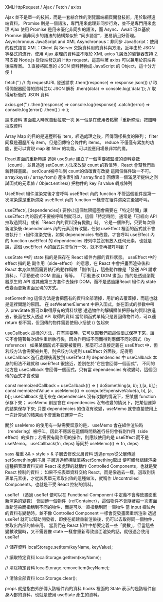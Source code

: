 XMLHttpRequest / Ajax / Fetch / axios

Ajax 並不是單一的技術，而是一套綜合性的瀏覽器端網頁開發技術，用於取得遠端資料。
Promise 則是一個語法，專門用來處理非同步行為，並不是專門用來處理 Ajax 使用
Promise 是用來優化非同步的語法，而 Async、Await 可以基於 Promise 讓非同步的語法的結構類似於 “同步語言”，更易讀且好管理。
Asynchronous JavaScript and XML
  Asynchronous：非同步
  JavaScript：使用的程式語言
  XML：Client 與 Server 交換資料用的資料與方法，近年由於 JSON 等格式的流行，使用 Ajax 處理的資料並不限於 XML
  axios
  1.廣泛的瀏覽器支持
  2.可支援 Node.js 從後端發送的 Http request，這意味著 axios 可以兼用於前端與後端專案。
  3.直接將回應的 JSON 資料轉換成 JavaScript 的 Object，這十分方便！

fetch('<requestURL>')                  // 向 requestURL 發送請求
  .then((response) => response.json()) // 取得伺服器回傳的資料並以 JSON 解析
  .then((data) => console.log('data')); // 取得解析後的 JSON 資料

axios.get('<requestURL>') 
  .then((response) => console.log(response))
  .catch((error) => console.log(error))
  .then(( ) => );

請求資料
  畫面載入時就自動拉取一次
  另一個是在使用者點擊「重新整理」按鈕時拉取資料

Array
  Map 的目的是遍歷所有 item，經過處理之後，回傳同樣長度的陣列；
  filter 同樣是遍歷所有 item，但是回傳符合條件的 items。
  reduce 不僅僅有累加的功能，更可以實現 map 和 filter 的功能，可以說應用場景非常的廣。

React畫面的重新轉譯
透過 useState 建立了一個需要被監控的資料變數（count），並且透過 setCount 方法來改變 count 的數值時，React 會幫我們重新轉譯畫面。
	setCount被呼叫到
	count的值確實有改變
  這兩個條件缺一不可。
array.keys()  / array.from() 產生索引值 / array.find() 回傳第一個滿足所提供之測試函式的元素值 / Object.entires() 把物件的 key 和 value 轉成陣列

UseEffect
  組件渲染完後才會呼叫 useEffect 內的 function
  不管這個組件是第一次渲染還是重新渲染 useEffect 內的 function 一樣會在組件渲染完後被呼叫。

useEffect(<didUpdate>, [dependencies])
  要停止這個無限迴圈會需要在「特定時間」讓 useEffect 內的函式不要被呼叫到就可以，這個「特定時間」通常是「已經向 API 拉取過資料」或者「React 內的資料沒有變動」時。
  它是一個陣列，只要每次重新渲染後 dependencies 內的元素沒有改變，任何 useEffect 裡面的函式就不會被執行！
  •組件渲染完後，如果 dependencies 有改變，才會呼叫 useEffect 內的 function
  useEffect 的 dependencies 陣列中並沒有放入任何元素，也就是說，這個 useEffect 內的函式只會執行一次，就不會再被呼叫到了

useState 中的 state 指的是保存在 React 組件內部的資料狀態。
useEffect 中的 effect  指的是 副作用（side-effect） 的意思，在 React 中會把畫面渲染後和 React 本身無關而需要執行的動作稱做「副作用」，這些動作像是「發送 API 請求資料」、「手動更改 DOM 畫面」等等。
  「手動更改 DOM 畫面」指的是透過瀏覽器原生的 API 或其他第三方套件去操作 DOM，而不是透過讓React 組件內 state 改變而更新畫面呈現的方式。

setSomething 這個方法是會把舊有的資料全部清掉，用新的去覆蓋掉，而這也就是這裡問題的原因。
  在 setWeatherElement 中帶入函式，並在函式的參數中帶入 prevState 將可以取得原有的資料狀態
  透過物件的解構賦值把原有的資料放進去，後面在放入透過 API 取得的資料
  當箭頭函式單純只是要回傳物件時，可以連 return 都不寫，但回傳的物件需要使用小括號 () 包起來

useCallback 這樣的方法，在有需要時，它可以幫我們把這個函式保存下來，讓它不會隨著每次組件重新執行後，因為作用域不同而得到兩個不同的函式（by reference）
如果某個函式不需要被覆用，那麼可以直接定義在 useEffect 中，但若該方法會需要被共用，則把該方法提到 useEffect 外面後，記得用 useCallback 進行處理後再放到 useEffect 的 dependencies 中
useCallback 本身的用法不難就和 useEffect 很接近，差別在於“它是會回傳一個函式”。
不同的地方是 useCallback 會回傳一個函式，只有當 dependencies 有改變時，這個回傳的函式才會改變

const memoizedCallback = useCallback(() => { doSomething(a, b); },[a, b],);
const memoizedValue = useMemo(() => computeExpensiveValue(a, b), [a, b]);
  useCallback 是用來在 dependencies 沒有改變的情況下，把某個 function 保存下來；
  useMemo 則是會在 dependencies 沒有改變的情況下，把某個運算的結果保存下來;
  只要 dependencies 的值沒有改變，useMemo 就會直接使用上一次計算過的結果而不會重新在運算一次;

關於 useMemo 的使用有一點需要留意的是， useMemo 會在組件渲染時（rendering）被呼叫，因此不應該在這個時間點進行任何會有副作用（side effect）的操作；若需要有副作用的操作，則應該使用的是 useEffect 而不是 useMemo。
  useCallback(fn, deps) 等同於 useMemo(() => fn, deps)

sass 權重 && > style > &
子層去修改父層資料 透過props從父層傳遞setSomething到子層 子層透過解構賦值將setSomething取出 便可觸發組建渲染 
這種把表單資料交給 React 來處理的就稱作 Controlled Components，也就是受 React 控制的資料；
如果不把表單資料交給 React，而是像過去一樣，選取到該表單元素後，才從該表單元素取出值的這種做法，就稱作 Uncontrolled Components，也就是不受 React 控制的資料。

useRef （透過 useRef 便可以在 Functional Component 中定義不會導致畫面重新渲染的變數）
  會回傳一個物件（refContainer），這個物件不會隨著每一次畫面重新渲染而指稱到不同的物件，而是可以一直指稱到同一個物件
  當 input 欄位內的資料有變動時，並不像 Controlled Component 一樣會促發畫面重新渲染
  透過 useRef 就可以幫助開發者，即使在組建重新渲染後，仍可以去取得同一個物件，並取出內部的值來用。
  當我們在 React 組件中想要定義一些「變數」，但當這些變數改變時，又不需要像 state 一樣會重新導致畫面渲染的話，就很適合使用 useRef

  // 儲存資料
localStorage.setItem(keyName, keyValue);

// 讀取特定資料
localStorage.getItem(keyName);

// 清除特定資料
localStorage.removeItem(keyName);

// 清除全部資料
localStorage.clear();

props 就是指由外部傳入該組件內的資料
hooks 裡面的 State 表示的是該組件自身內部的資料，也就是使用 useState 產生的資料。

